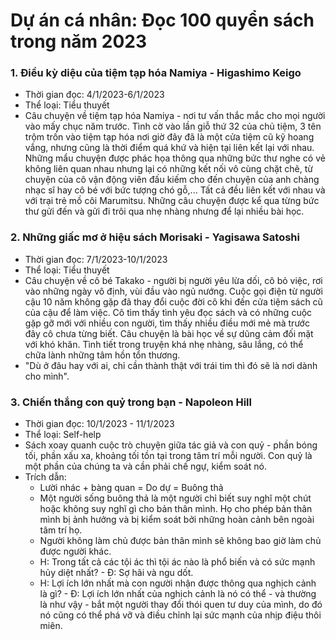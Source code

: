 # Dự án cá nhân: Đọc 100 quyển sách trong năm 2023

### 1. Điều kỳ diệu của tiệm tạp hóa Namiya - Higashimo Keigo
- Thời gian đọc: 4/1/2023-6/1/2023
- Thể loại: Tiểu thuyết
- Câu chuyện về tiệm tạp hóa Namiya - nơi tư vấn thắc mắc cho mọi người vào mấy chục năm trước. Tình cờ vào lần giỗ thứ 32 của chủ tiệm, 3 tên trộm trốn vào tiệm tạp hóa nơi giờ đây đã là một cửa tiệm cũ kỹ hoang vắng, nhưng cũng là thời điểm quá khứ và hiện tại liên kết lại với nhau. Những mẩu chuyện được phác họa thông qua những bức thư nghe có vẻ không liên quan nhau nhưng lại có những kết nối vô cùng chặt chẽ, từ chuyện của cô vận động viên đấu kiếm cho đến chuyện của anh chàng nhạc sĩ hay cô bé với bức tượng chó gỗ,... Tất cả đều liên kết với nhau và với trại trẻ mồ côi Marumitsu. Những câu chuyện được kể qua từng bức thư gửi đến và gửi đi trôi qua nhẹ nhàng nhưng để lại nhiều bài học.

### 2. Những giấc mơ ở hiệu sách Morisaki - Yagisawa Satoshi
- Thời gian đọc: 7/1/2023-10/1/2023
- Thể loại: Tiểu thuyết
- Câu chuyện về cô bé Takako - người bị người yêu lừa dối, cô bỏ việc, rơi vào những ngày vô định, vùi đầu vào ngủ nướng. Cuộc gọi điện từ người cậu 10 năm không gặp đã thay đổi cuộc đời cô khi đến cửa tiệm sách cũ của cậu để làm việc. Cô tìm thấy tình yêu đọc sách và có những cuộc gặp gỡ mới với nhiều con người, tìm thấy nhiều điều mới mẻ mà trước đây cô chưa từng biết. Câu chuyện là bài học về sự dũng cảm đối mặt với khó khăn. Tình tiết trong truyện khá nhẹ nhàng, sâu lắng, có thể chữa lành những tâm hồn tổn thương.
- "Dù ở đâu hay với ai, chỉ cần thành thật với trái tim thì đó sẽ là nơi dành cho mình".

### 3. Chiến thắng con quỷ trong bạn - Napoleon Hill
- Thời gian đọc: 10/1/2023 - 11/1/2023
- Thể loại: Self-help
- Sách xoay quanh cuộc trò chuyện giữa tác giả và con quỷ - phần bóng tối, phần xấu xa, khoảng tối tồn tại trong tâm trí mỗi người. Con quỷ là một phần của chúng ta và cần phải chế ngự, kiểm soát nó.
- Trích dẫn:
  - Lười nhác + bàng quan = Do dự = Buông thả
  - Một người sống buông thả là một người chỉ biết suy nghĩ một chút hoặc không suy nghĩ gì cho bản thân mình. Họ cho phép bản thân mình bị ảnh hưởng và bị kiểm soát bởi những hoàn cảnh bên ngoài tâm trí họ.
  - Người không làm chủ được bản thân mình sẽ không bao giờ làm chủ được người khác.
  - H: Trong tất cả các tội ác thì tội ác nào là phổ biến và có sức mạnh hủy diệt nhất? - Đ: Sợ hãi và ngu dốt.
  - H: Lợi ích lớn nhất mà con người nhận được thông qua nghịch cảnh là gì? - Đ: Lợi ích lớn nhất của nghịch cảnh là nó có thể - và thường là như vậy - bắt một người thay đổi thói quen tư duy của mình, do đó nó cũng có thể phá vỡ và điều chỉnh lại sức mạnh của nhịp điệu thôi miên.
